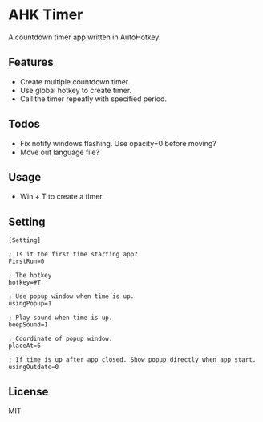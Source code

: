 AHK Timer
=========
A countdown timer app written in AutoHotkey.

Features
--------
* Create multiple countdown timer.
* Use global hotkey to create timer.
* Call the timer repeatly with specified period.

Todos
-----
* Fix notify windows flashing. Use opacity=0 before moving?
* Move out language file?

Usage
-----
* Win + T to create a timer.

Setting
-------
```
[Setting]

; Is it the first time starting app?
FirstRun=0

; The hotkey
hotkey=#T

; Use popup window when time is up.
usingPopup=1

; Play sound when time is up.
beepSound=1

; Coordinate of popup window.
placeAt=6

; If time is up after app closed. Show popup directly when app start.
usingOutdate=0
```

License
-------
MIT
